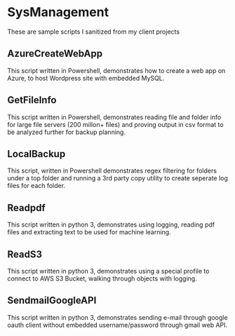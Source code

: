# SysManagement
These are sample scripts I sanitized from my client projects

## AzureCreateWebApp
This script written in Powershell, demonstrates how to create a web app on Azure, to host Wordpress site with embedded MySQL. 

## GetFileInfo
This script written in Powershell, demonstrates reading file and folder info for large file servers (200 millon+ files) and proving output in csv format to be analyzed further for backup planning. 

## LocalBackup
This script, written in Powershell demonstrates regex filtering for folders under a top folder and running a 3rd party copy utility to create seperate log files for each folder.

## Readpdf
This script written in python 3, demonstrates using logging, reading pdf files and extracting text to be used for machine learning.

## ReadS3
This script written in python 3, demonstrates using a special profile to connect to AWS S3 Bucket, walking through objects with logging.

## SendmailGoogleAPI
This script written in python 3, demonstrates sending e-mail through google oauth client without embedded username/password through gmail web API.  


